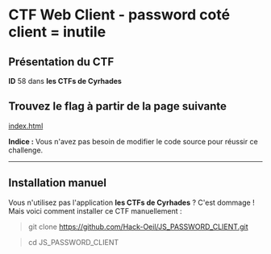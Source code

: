# CTF Web Client - password coté client = inutile

## Présentation du CTF 
**ID** 58 dans **les CTFs de Cyrhades**


## Trouvez le flag à partir de la page suivante
[index.html](index.html)

**Indice :** Vous n'avez pas besoin de modifier le code source pour réussir ce challenge.


-----------

## Installation manuel
Vous n'utilisez pas l'application **les CTFs de Cyrhades** ? C'est dommage !
Mais voici comment installer ce CTF manuellement :

> git clone https://github.com/Hack-Oeil/JS_PASSWORD_CLIENT.git

> cd JS_PASSWORD_CLIENT
